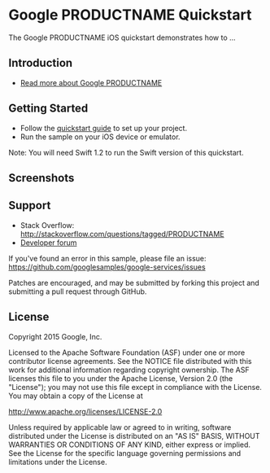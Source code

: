 Google PRODUCTNAME Quickstart
=============================

The Google PRODUCTNAME iOS quickstart demonstrates how to ...

Introduction
------------

- [Read more about Google PRODUCTNAME](https://developers.google.com/)

Getting Started
---------------

- Follow the [quickstart guide](https://developers.google.com/) to set up your project.
- Run the sample on your iOS device or emulator.

Note: You will need Swift 1.2 to run the Swift version of this quickstart.

Screenshots
-----------

Support
-------

- Stack Overflow: http://stackoverflow.com/questions/tagged/PRODUCTNAME
- [Developer forum](groups.google.com/group/PRODUCTNAME)

If you've found an error in this sample, please file an issue:
https://github.com/googlesamples/google-services/issues

Patches are encouraged, and may be submitted by forking this project and
submitting a pull request through GitHub.

License
-------

Copyright 2015 Google, Inc.

Licensed to the Apache Software Foundation (ASF) under one or more contributor
license agreements.  See the NOTICE file distributed with this work for
additional information regarding copyright ownership.  The ASF licenses this
file to you under the Apache License, Version 2.0 (the "License"); you may not
use this file except in compliance with the License.  You may obtain a copy of
the License at

  http://www.apache.org/licenses/LICENSE-2.0

Unless required by applicable law or agreed to in writing, software
distributed under the License is distributed on an "AS IS" BASIS, WITHOUT
WARRANTIES OR CONDITIONS OF ANY KIND, either express or implied.  See the
License for the specific language governing permissions and limitations under
the License.
